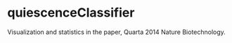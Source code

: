 # quiescenceClassifier
Visualization and statistics in the paper, Quarta 2014 Nature Biotechnology.
